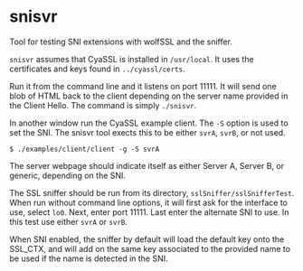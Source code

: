 # snisvr

Tool for testing SNI extensions with wolfSSL and the sniffer.

`snisvr` assumes that CyaSSL is installed in `/usr/local`. It uses the
certificates and keys found in `../cyassl/certs`.

Run it from the command line and it listens on port 11111. It will send one
blob of HTML back to the client depending on the server name provided in the
Client Hello. The command is simply `./snisvr`.

In another window run the CyaSSL example client. The `-S` option is used to
set the SNI. The snisvr tool exects this to be either `svrA`, `svrB`, or not
used.

    $ ./examples/client/client -g -S svrA

The server webpage should indicate itself as either Server A, Server B, or
generic, depending on the SNI.

The SSL sniffer should be run from its directory, `sslSniffer/sslSnifferTest`.
When run without command line options, it will first ask for the interface to
use, select `lo0`. Next, enter port 11111. Last enter the alternate SNI to
use. In this test use either `svrA` or `svrB`.

When SNI enabled, the sniffer by default will load the default key onto the
SSL_CTX, and will add on the same key associated to the provided name to be
used if the name is detected in the SNI.
